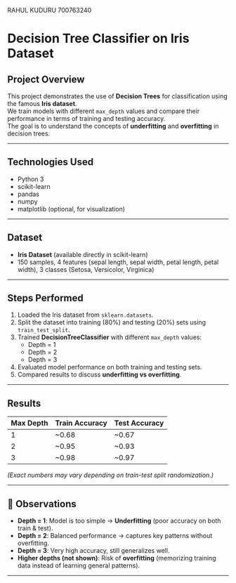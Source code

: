 RAHUL KUDURU 700763240
# Decision Tree Classifier on Iris Dataset

##  Project Overview
This project demonstrates the use of **Decision Trees** for classification using the famous **Iris dataset**.  
We train models with different `max_depth` values and compare their performance in terms of training and testing accuracy.  
The goal is to understand the concepts of **underfitting** and **overfitting** in decision trees.

---

##  Technologies Used
- Python 3
- scikit-learn
- pandas
- numpy
- matplotlib (optional, for visualization)

---

## Dataset
- **Iris Dataset** (available directly in scikit-learn)
- 150 samples, 4 features (sepal length, sepal width, petal length, petal width), 3 classes (Setosa, Versicolor, Virginica)

---

##  Steps Performed
1. Loaded the Iris dataset from `sklearn.datasets`.
2. Split the dataset into training (80%) and testing (20%) sets using `train_test_split`.
3. Trained **DecisionTreeClassifier** with different `max_depth` values:
   - Depth = 1
   - Depth = 2
   - Depth = 3
4. Evaluated model performance on both training and testing sets.
5. Compared results to discuss **underfitting vs overfitting**.

---

## Results

| Max Depth | Train Accuracy | Test Accuracy |
|-----------|----------------|---------------|
| 1         | ~0.68          | ~0.67         |
| 2         | ~0.95          | ~0.93         |
| 3         | ~0.98          | ~0.97         |

*(Exact numbers may vary depending on train-test split randomization.)*

---

## 🔎 Observations
- **Depth = 1**: Model is too simple → **Underfitting** (poor accuracy on both train & test).
- **Depth = 2**: Balanced performance → captures key patterns without overfitting.
- **Depth = 3**: Very high accuracy, still generalizes well.  
- **Higher depths (not shown)**: Risk of **overfitting** (memorizing training data instead of learning general patterns).

---
